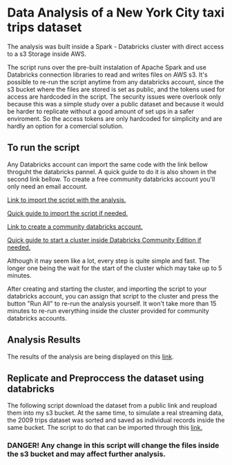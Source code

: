 # Data Analysis of a New York City taxi trips dataset

The analysis was built inside a Spark - Databricks cluster with direct access to a s3 Storage inside AWS.

The script runs over the pre-built instalation of Apache Spark and use Databricks connection libraries to read and writes files on AWS s3. It's possible to re-run the script anytime from any databricks account, since the s3 bucket where the files are stored is set as public, and the tokens used for access are hardcoded in the script.
The security issues were overlook only because this was a simple study over a public dataset and because it would be harder to replicate without a good amount of set ups in a safer enviroment. So the access tokens are only hardcoded for simplicity and are hardly an option for a comercial solution.

## To run the script

Any Databricks account can import the same code with the link bellow throguht the databricks pannel. A quick guide to do it is also shown in the second link bellow. To create a free community databricks account you'll only need an email account. 

<a href="https://databricks-prod-cloudfront.cloud.databricks.com/public/4027ec902e239c93eaaa8714f173bcfc/1536705237491348/498675988431179/6882450809162848/latest.html">Link to import the script with the analysis.</a> 

<a href="https://docs.databricks.com/user-guide/notebooks/notebook-manage.html#import-a-notebook">Quick guide to import the script if needed.</a>

<a href="https://databricks.com/signup/signup-community">Link to create a community databricks account.</a>

<a href="https://docs.databricks.com/getting-started/quick-start.html#step-2-create-a-cluster">Quick guide to start a cluster inside Databricks Community Edition if needed.</a>

Although it may seem like a lot, every step is quite simple and fast. The longer one being the wait for the start of the cluster which may take up to 5 minutes.

After creating and starting the cluster, and importing the script to your databricks account, you can assign that script to the cluster and press the button "Run All" to re-run the analysis yourself. It won't take more than 15 minutes to re-run everything inside the cluster provided for community databricks accounts.

## Analysis Results

The results of the analysis are being displayed on this <a href="https://databricks-prod-cloudfront.cloud.databricks.com/public/4027ec902e239c93eaaa8714f173bcfc/1536705237491348/498675988431179/6882450809162848/latest.html">link</a>.

## Replicate and Preproccess the dataset using databricks

The following script download the dataset from a public link and reupload them into my s3 bucket. At the same time, to simulate a real streaming data, the 2009 trips dataset was sorted and saved as individual records inside the same bucket. The script to do that can be imported through this <a href="https://databricks-prod-cloudfront.cloud.databricks.com/public/4027ec902e239c93eaaa8714f173bcfc/1536705237491348/3558946588555567/6882450809162848/latest.html">link.</a>
### DANGER! Any change in this script will change the files inside the s3 bucket and may affect further analysis.
